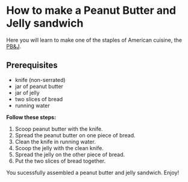 # How to make a Peanut Butter and Jelly sandwich

Here you will learn to make one of the staples of American cuisine, the [PB&J](https://www.nationalpeanutboard.org/news/who-invented-the-peanut-butter-and-jelly-sandwich.htm). 

## Prerequisites

- knife (non-serrated)
- jar of peanut butter
- jar of jelly
- two slices of bread
- running water

**Follow these steps:**

1. Scoop peanut butter with the knife. 
2. Spread the peanut butter on one piece of bread.
3. Clean the knife in running water.
4. Scoop the jelly with the clean knife.
5. Spread the jelly on the other piece of bread.
6. Put the two slices of bread together.

You sucessfully assembled a peanut butter and jelly sandwich. Enjoy!

